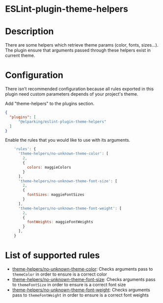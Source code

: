 ESLint-plugin-theme-helpers
===================

# Description

There are some helpers which retrieve theme params (color, fonts, sizes...). The plugin ensure that arguments passed through these helpers exist in current theme.

# Configuration

There isn't recommended configuration because all rules exported in this plugin need custom parameters depends of your project's theme. 

Add "theme-helpers" to the plugins section.

```json
{
  "plugins": [
      "@elparking/eslint-plugin-theme-helpers"
  ]
}
```

Enable the rules that you would like to use with its arguments.

```javascript
    'rules': {
      'theme-helpers/no-unknown-theme-color': [
        2, 
        {
          colors: maggieColors
        }
      ],
      'theme-helpers/no-unknown-theme-font-size': [
        2, 
        {
          fontSizes: maggieFontSizes
        }
      ],
      'theme-helpers/no-unknown-theme-font-weight': [
        2, 
        {
          fontWeights: maggieFontWeights
        }
      ],
    }
```

# List of supported rules

* [theme-helpers/no-unknown-theme-color](docs/rules/no-unknown-theme-color.md): Checks arguments pass to `themeColor` in order to ensure is a correct color
* [theme-helpers/no-unknown-theme-font-size](docs/rules/no-unknown-theme-font-size.md): Checks arguments pass to `themeFontSize` in order to ensure is a correct font size
* [theme-helpers/no-unknown-theme-font-weight](docs/rules/no-unknown-theme-font-weight.md): Checks arguments pass to `themeFontWeight` in order to ensure is a correct font weights
